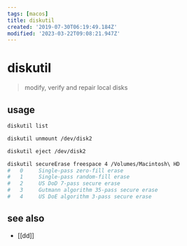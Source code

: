 ```yaml
---
tags: [macos]
title: diskutil
created: '2019-07-30T06:19:49.184Z'
modified: '2023-03-22T09:08:21.947Z'
---
```


# diskutil

> modify, verify and repair local disks

## usage

```sh
diskutil list

diskutil unmount /dev/disk2

diskutil eject /dev/disk2

diskutil secureErase freespace 4 /Volumes/Macintosh\ HD
#   0     Single-pass zero-fill erase
#   1     Single-pass random-fill erase
#   2     US DoD 7-pass secure erase
#   3     Gutmann algorithm 35-pass secure erase
#   4     US DoE algorithm 3-pass secure erase
```

## see also

- [[dd]]
